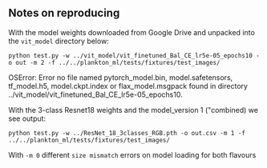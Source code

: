 
## Notes on reproducing

With the model weights downloaded from Google Drive and unpacked into the `vit_model` directory below:

```
python test.py -w ../vit_model/vit_finetuned_Bal_CE_lr5e-05_epochs10 -o out -m 2 -f ../../plankton_ml/tests/fixtures/test_images/
```

OSError: Error no file named pytorch_model.bin, model.safetensors, tf_model.h5, model.ckpt.index or flax_model.msgpack found in directory ../vit_model/vit_finetuned_Bal_CE_lr5e-05_epochs10.

With the 3-class Resnet18 weights and the model_version 1 ("combined) we see output:
```
python test.py -w ../ResNet_18_3classes_RGB.pth -o out.csv -m 1 -f ../../plankton_ml/tests/fixtures/test_images/
```

With `-m 0` different `size mismatch` errors on model loading for both flavours



